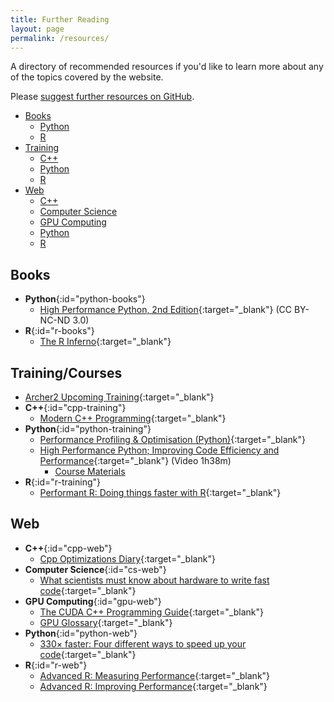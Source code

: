 ```yaml
---
title: Further Reading
layout: page
permalink: /resources/
---
```


A directory of recommended resources if you'd like to learn more about any of the topics covered by the website.

<!--TBC Resource issue link, issue template not currently setup.-->
Please [suggest further resources on GitHub](https://github.com/sig-rpc/sig-rpc.github.io/issues/new?assignees=&labels=Resource&projects=&template=new_resource.yml&title=%5BNew%5D%3A+).

- [Books](#books)
  - [Python](#python-books)
  - [R](#r-books)
- [Training](#trainingcourses)
  - [C++](#cpp-training)
  - [Python](#python-training)
  - [R](#r-training)
- [Web](#web)
  - [C++](#cpp-web)
  - [Computer Science](#cs-web)
  - [GPU Computing](#gpu-web)
  - [Python](#python-web)
  - [R](#r-web)

## Books

- **Python**{:id="python-books"}
  - [High Performance Python, 2nd Edition](https://www.oreilly.com/library/view/high-performance-python/9781492055013/){:target="_blank"} (CC BY-NC-ND 3.0)
- **R**{:id="r-books"}
  - [The R Inferno](https://www.burns-stat.com/documents/books/the-r-inferno/){:target="_blank"}


## Training/Courses

- [Archer2 Upcoming Training](https://www.archer2.ac.uk/training/#upcoming-training){:target="_blank"}
- **C++**{:id="cpp-training"}
  - [Modern C++ Programming](https://federico-busato.github.io/Modern-CPP-Programming){:target="_blank"}
- **Python**{:id="python-training"}
  - [Performance Profiling & Optimisation (Python)](https://carpentries-incubator.github.io/pando-python/){:target="_blank"}
  - [High Performance Python; Improving Code Efficiency and Performance](https://www.youtube.com/watch?v=eQbmQxP2HRo){:target="_blank"} (Video 1h38m)
    - [Course Materials](https://github.com/ycrc/high_performance_python)
- **R**{:id="r-training"}
  - [Performant R: Doing things faster with R](https://richardjacton.github.io/performantR/Performant_R.html){:target="_blank"}

## Web

- **C++**{:id="cpp-web"}
  - [Cpp Optimizations Diary](https://cpp-optimizations.netlify.app/){:target="_blank"}
- **Computer Science**{:id="cs-web"}
  - [What scientists must know about hardware to write fast code](https://viralinstruction.com/posts/hardware/){:target="_blank"}
- **GPU Computing**{:id="gpu-web"}
  - [The CUDA C++ Programming Guide](https://docs.nvidia.com/cuda/cuda-c-programming-guide/){:target="_blank"}
  - [GPU Glossary](https://modal.com/gpu-glossary){:target="_blank"}
- **Python**{:id="python-web"}
  - [330× faster: Four different ways to speed up your code](https://pythonspeed.com/articles/different-ways-speed/){:target="_blank"}
- **R**{:id="r-web"}
  - [Advanced R: Measuring Performance](https://adv-r.hadley.nz/perf-measure.html){:target="_blank"}
  - [Advanced R: Improving Performance](https://adv-r.hadley.nz/perf-improve.html){:target="_blank"}
  



